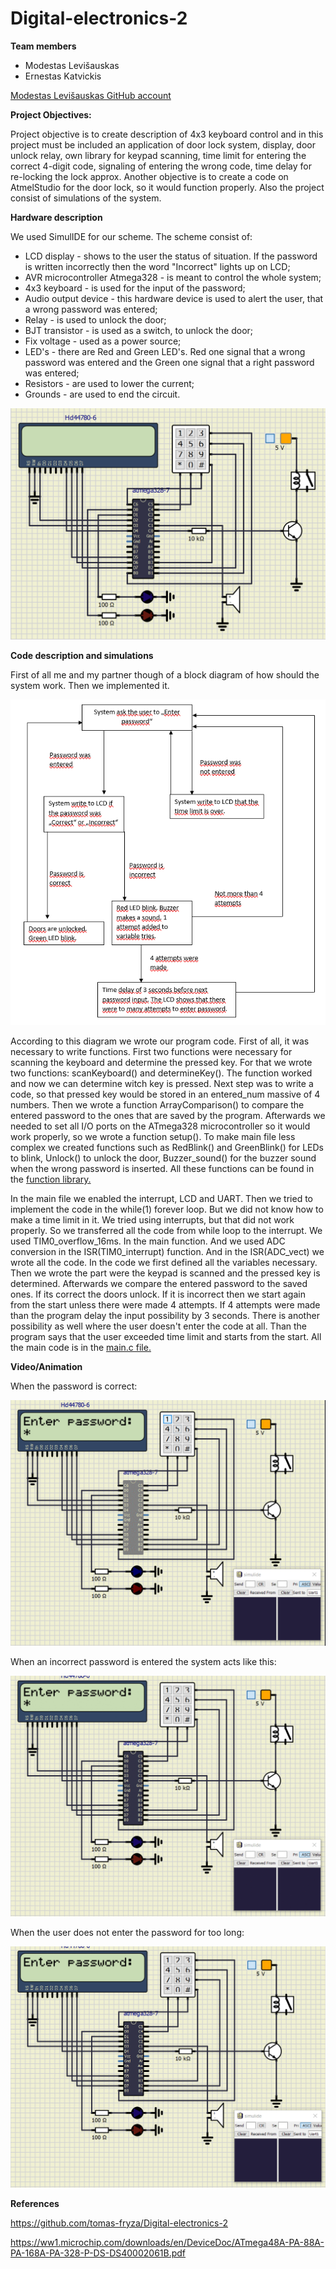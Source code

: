 # Digital-electronics-2
**Team members**

+ Modestas Levišauskas
+ Ernestas Katvickis

[Modestas Levišauskas GitHub account](https://github.com/modlev/Digital-Electronics-2/tree/master/Project)

**Project Objectives:**

Project objective is to create description of 4x3 keyboard control and in this project must be included an application of door lock system, display, door unlock relay, own library for keypad scanning, time limit for entering the correct 4-digit code, signaling of entering the wrong code, time delay for re-locking the lock approx. Another objective is to create a code on AtmelStudio for the door lock, so it would function properly. Also the project consist of simulations of the system.

**Hardware description**

We used SimulIDE for our scheme. The scheme consist of:
- LCD display - shows to the user the status of situation. If the password is written incorrectly then the word "Incorrect" lights up on LCD;
- AVR microcontroller Atmega328 - is meant to control the whole system;
- 4x3 keyboard - is used for the input of the password;
- Audio output device - this hardware device is used to alert the user, that a wrong password was entered;
- Relay - is used to unlock the door;
- BJT transistor - is used as a switch, to unlock the door;
- Fix voltage - used as a power source;
- LED's - there are Red and Green LED's. Red one signal that a wrong password was entered and the Green one signal that a right password was entered;
- Resistors - are used to lower the current;
- Grounds - are used to end the circuit. 

![Scheme](https://github.com/modlev/Digital-Electronics-2/blob/master/Project/Scheme.png)

**Code description and simulations**

First of all me and my partner though of a block diagram of how should the system work. Then we implemented it.

![block diagram](https://github.com/modlev/Digital-Electronics-2/blob/master/Project/Block_Diagram.png)


According to this diagram we wrote our program code.
First of all, it was necessary to write functions. First two functions were necessary for scanning the keyboard and determine the pressed key. For that we wrote two functions: scanKeyboard() and determineKey(). The function worked and now we can determine witch key is pressed. Next step was to write a code, so that pressed key would be stored in an entered_num massive of 4 numbers. Then we wrote a function ArrayComparison() to compare the entered password to the ones that are saved by the program. Afterwards we needed to set all I/O ports on the ATmega328 microcontroller so it would work properly, so we wrote a function setup(). To make main file less complex we created functions such as RedBlink() and GreenBlink() for LEDs to blink, Unlock() to unlock the door, Buzzer_sound() for the buzzer sound when the wrong password is inserted. All these functions can be found in the [function library.](https://github.com/modlev/Digital-Electronics-2/blob/master/Project/Door_Lock/Door_Lock/function.c)

In the main file we enabled the interrupt, LCD and UART. Then we tried to implement the code in the while(1) forever loop. But we did not know how to make a time limit in it. We tried using interrupts, but that did not work properly. So we transferred all the code from while loop to the interrupt. We used TIM0_overflow_16ms. In the main function. And we used ADC conversion in the ISR(TIM0_interrupt) function. And in the ISR(ADC_vect) we wrote all the code. In the code we first defined all the variables necessary. Then we wrote the part were the keypad is scanned and the pressed key is determined. Afterwards we compare the entered password to the saved ones. If its correct the doors unlock. If it is incorrect then we start again from the start unless there were made 4 attempts. If 4 attempts were made than the program delay the input possibility by 3 seconds. There is another possibility as well where the user doesn't enter the code at all. Than the program says that the user exceeded time limit and starts from the start. All the main code is in the [main.c file.](https://github.com/modlev/Digital-Electronics-2/blob/master/Project/Door_Lock/Door_Lock/main.c)

**Video/Animation**

When the password is correct:

![Correct password](https://github.com/modlev/Digital-Electronics-2/blob/master/Project/Correct_password_entered.gif)

When an incorrect password is entered the system acts like this:

![Incorrect password](https://github.com/modlev/Digital-Electronics-2/blob/master/Project/Inccorect_password_entered.gif)

When the user does not enter the password for too long:

![Exceeded time limit](https://github.com/modlev/Digital-Electronics-2/blob/master/Project/Time_limit_exceeded.gif)

**References**

https://github.com/tomas-fryza/Digital-electronics-2

https://ww1.microchip.com/downloads/en/DeviceDoc/ATmega48A-PA-88A-PA-168A-PA-328-P-DS-DS40002061B.pdf

